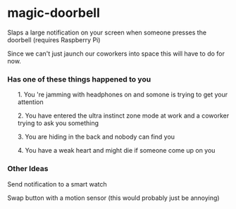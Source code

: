 # magic-doorbell
Slaps a large notification on your screen when someone presses the doorbell (requires Raspberry Pi)

Since we can't just jaunch our coworkers into space this will have to do for now.

### Has one of these things happened to you
<ul> 1. You 're jamming with headphones on and somone is trying to get your attention</ul>
<ul> 2. You have entered the ultra instinct zone mode at work and a coworker trying to ask you something</ul>
<ul> 3. You are hiding in the back and nobody can find you </ul>
<ul> 4. You have a weak heart and might die if someone come up on you</ul>



### Other Ideas

Send notification to a smart watch

Swap button with a motion sensor (this would probably just be annoying)
